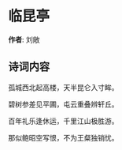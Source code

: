# 临昆亭

**作者**: 刘敞

## 诗词内容

孤城西北起高楼，天半昆仑入寸眸。

碧树参差见平圃，屯云重叠辨轩丘。

百年礼乐逢休运，千里江山极胜游。

那似鲍昭空写恨，不为王粲独销忧。

